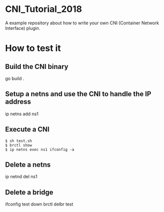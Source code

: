 # CNI_Tutorial_2018
A example repository about how to write your own CNI (Container Network Interface) plugin.

# How to test it
## Build the CNI binary
go build .

## Setup a netns and use the CNI to handle the IP address
ip netns add ns1


## Execute a CNI
```
$ sh test.sh
$ brctl show 
$ ip netns exec ns1 ifconfig -a
```

## Delete a netns
ip netnd del ns1

## Delete a bridge
ifconfig test down
brctl delbr test
